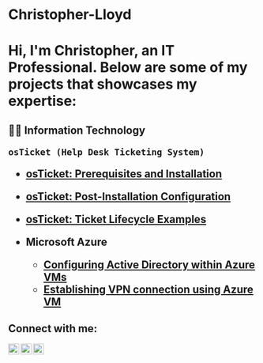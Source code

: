# Christopher-Lloyd

<h1>Hi, I'm Christopher, an IT Professional. Below are some of my projects that showcases my expertise:

  
  <h2>👨‍💻 Information Technology  
   
    osTicket (Help Desk Ticketing System)
  - [osTicket: Prerequisites and Installation](https://github.com/Meeksaint/osticket-prereqs)
  - [osTicket: Post-Installation Configuration](https://github.com/christopherlloyd/post-install-config)
  - [osTicket: Ticket Lifecycle Examples](https://github.com/christopherlloyd/ticket-lifecycle)
    
- <b>Microsoft Azure</b>
  - [Configuring Active Directory within Azure VMs](https://github.com/christopherlloyd/configure-ad)
  - [Establishing VPN connection using Azure VM ](https://github.com/christopherlloyd/azure-network-protocols)

<h2>Connect with me:</h2>

[<img align="left" alt="Chris | Twitter" width="22px" src="https://cdn.jsdelivr.net/npm/simple-icons@v3/icons/twitter.svg" />][twitter]
[<img align="left" alt="Chris | LinkedIn" width="22px" src="https://cdn.jsdelivr.net/npm/simple-icons@v3/icons/linkedin.svg" />][linkedin]
[<img align="left" alt="Chris | Instagram" width="22px" src="https://cdn.jsdelivr.net/npm/simple-icons@v3/icons/instagram.svg" />][instagram]

[twitter]: https://twitter.com/Christopher
[instagram]: https://www.instagram.com/Christopher
[linkedin]: https://linkedin.com/in/Christopher
